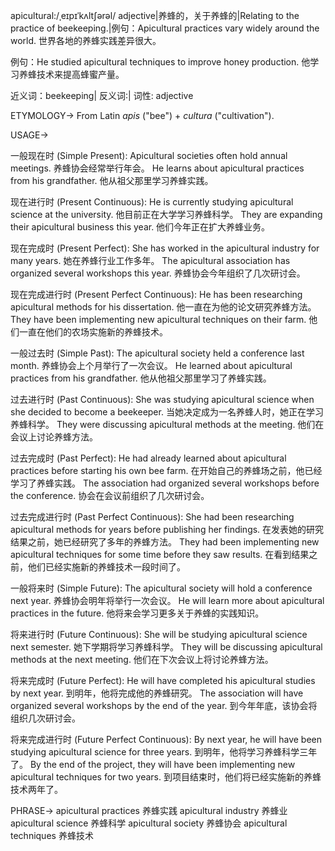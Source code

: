 apicultural:/ˌeɪpɪˈkʌltʃərəl/
adjective|养蜂的，关于养蜂的|Relating to the practice of beekeeping.|例句：Apicultural practices vary widely around the world. 世界各地的养蜂实践差异很大。

例句：He studied apicultural techniques to improve honey production. 他学习养蜂技术来提高蜂蜜产量。

近义词：beekeeping|
反义词:|
词性: adjective


ETYMOLOGY->
From Latin *apis* ("bee") + *cultura* ("cultivation").


USAGE->

一般现在时 (Simple Present):
Apicultural societies often hold annual meetings. 养蜂协会经常举行年会。
He learns about apicultural practices from his grandfather. 他从祖父那里学习养蜂实践。


现在进行时 (Present Continuous):
He is currently studying apicultural science at the university. 他目前正在大学学习养蜂科学。
They are expanding their apicultural business this year. 他们今年正在扩大养蜂业务。


现在完成时 (Present Perfect):
She has worked in the apicultural industry for many years.  她在养蜂行业工作多年。
The apicultural association has organized several workshops this year. 养蜂协会今年组织了几次研讨会。


现在完成进行时 (Present Perfect Continuous):
He has been researching apicultural methods for his dissertation. 他一直在为他的论文研究养蜂方法。
They have been implementing new apicultural techniques on their farm. 他们一直在他们的农场实施新的养蜂技术。


一般过去时 (Simple Past):
The apicultural society held a conference last month. 养蜂协会上个月举行了一次会议。
He learned about apicultural practices from his grandfather. 他从他祖父那里学习了养蜂实践。


过去进行时 (Past Continuous):
She was studying apicultural science when she decided to become a beekeeper.  当她决定成为一名养蜂人时，她正在学习养蜂科学。
They were discussing apicultural methods at the meeting. 他们在会议上讨论养蜂方法。


过去完成时 (Past Perfect):
He had already learned about apicultural practices before starting his own bee farm. 在开始自己的养蜂场之前，他已经学习了养蜂实践。
The association had organized several workshops before the conference. 协会在会议前组织了几次研讨会。


过去完成进行时 (Past Perfect Continuous):
She had been researching apicultural methods for years before publishing her findings. 在发表她的研究结果之前，她已经研究了多年的养蜂方法。
They had been implementing new apicultural techniques for some time before they saw results. 在看到结果之前，他们已经实施新的养蜂技术一段时间了。


一般将来时 (Simple Future):
The apicultural society will hold a conference next year. 养蜂协会明年将举行一次会议。
He will learn more about apicultural practices in the future. 他将来会学习更多关于养蜂的实践知识。


将来进行时 (Future Continuous):
She will be studying apicultural science next semester. 她下学期将学习养蜂科学。
They will be discussing apicultural methods at the next meeting. 他们在下次会议上将讨论养蜂方法。


将来完成时 (Future Perfect):
He will have completed his apicultural studies by next year.  到明年，他将完成他的养蜂研究。
The association will have organized several workshops by the end of the year. 到今年年底，该协会将组织几次研讨会。


将来完成进行时 (Future Perfect Continuous):
By next year, he will have been studying apicultural science for three years. 到明年，他将学习养蜂科学三年了。
By the end of the project, they will have been implementing new apicultural techniques for two years. 到项目结束时，他们将已经实施新的养蜂技术两年了。


PHRASE->
apicultural practices 养蜂实践
apicultural industry 养蜂业
apicultural science 养蜂科学
apicultural society 养蜂协会
apicultural techniques 养蜂技术
